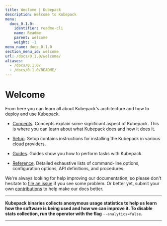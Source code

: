 ```yaml
---
title: Weclome | Kubepack
description: Welcome to Kubepack
menu:
  docs_0.1.0:
    identifier: readme-cli
    name: Readme
    parent: welcome
    weight: -1
menu_name: docs_0.1.0
section_menu_id: welcome
url: /docs/0.1.0/welcome/
aliases:
  - /docs/0.1.0/
  - /docs/0.1.0/README/
---
```


# Welcome

From here you can learn all about Kubepack's architecture and how to deploy and use Kubepack.

- [Concepts](/docs/concepts/). Concepts explain some significant aspect of Kubepack. This is where you can learn about what Kubepack does and how it does it.

- [Setup](/docs/setup/). Setup contains instructions for installing the Kubepack in various cloud providers.

- [Guides](/docs/guides/). Guides show you how to perform tasks with Kubepack.

- [Reference](/docs/reference/). Detailed exhaustive lists of command-line options, configuration options, API definitions, and procedures.

We're always looking for help improving our documentation, so please don't hesitate to [file an issue](https://github.com/kubepack/pack/issues/new) if you see some problem. Or better yet, submit your own [contributions](/docs/CONTRIBUTING.md) to help make our docs better.

---

**Kubepack binaries collects anonymous usage statistics to help us learn how the software is being used and how we can improve it. To disable stats collection, run the operator with the flag** `--analytics=false`.

---
